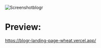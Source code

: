 ![Screenshotblogr](https://user-images.githubusercontent.com/77617593/115728028-6f1b4200-a384-11eb-9e7f-0b886d8b83ac.png)
# Preview:
https://blogr-landing-page-wheat.vercel.app/
